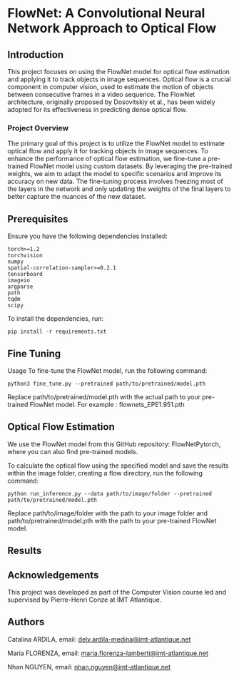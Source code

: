 # FlowNet: A Convolutional Neural Network Approach to Optical Flow

## Introduction  

This project focuses on using the FlowNet model for optical flow estimation and applying it to track objects in image sequences. Optical flow is a crucial component in computer vision, used to estimate the motion of objects between consecutive frames in a video sequence. The FlowNet architecture, originally proposed by Dosovitskiy et al., has been widely adopted for its effectiveness in predicting dense optical flow.

### Project Overview
The primary goal of this project is to utilize the FlowNet model to estimate optical flow and apply it for tracking objects in image sequences. To enhance the performance of optical flow estimation, we fine-tune a pre-trained FlowNet model using custom datasets. By leveraging the pre-trained weights, we aim to adapt the model to specific scenarios and improve its accuracy on new data. The fine-tuning process involves freezing most of the layers in the network and only updating the weights of the final layers to better capture the nuances of the new dataset.

## Prerequisites

Ensure you have the following dependencies installed:

```
torch>=1.2
torchvision
numpy
spatial-correlation-sampler>=0.2.1
tensorboard
imageio
argparse
path
tqdm
scipy
```

To install the dependencies, run:

```
pip install -r requirements.txt
```

## Fine Tuning
Usage
To fine-tune the FlowNet model, run the following command:
```
python3 fine_tune.py --pretrained path/to/pretrained/model.pth
```
Replace path/to/pretrained/model.pth with the actual path to your pre-trained FlowNet model. For example : flownets_EPE1.951.pth
## Optical Flow Estimation
We use the FlowNet model from this GitHub repository: FlowNetPytorch, where you can also find pre-trained models.  

To calculate the optical flow using the specified model and save the results within the image folder, creating a flow directory, run the following command:
```
python run_inference.py --data path/to/image/folder --pretrained path/to/pretrained/model.pth
```

Replace path/to/image/folder with the path to your image folder and path/to/pretrained/model.pth with the path to your pre-trained FlowNet model.

## Results


## Acknowledgements
This project was developed as part of the Computer Vision course led and supervised by Pierre-Henri Conze at IMT Atlantique.

## Authors
Catalina ARDILA, email: <dely.ardila-medina@imt-atlantique.net>

Maria FLORENZA, email: <maria.florenza-lamberti@imt-atlantique.net>

Nhan NGUYEN, email: <nhan.nguyen@imt-atlantique.net>

